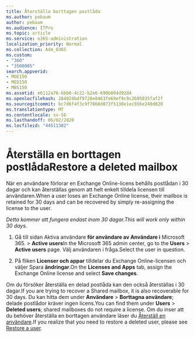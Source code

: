 ```yaml
---
title: Återställa borttagen postlåda
ms.author: pebaum
author: pebaum
ms.audience: ITPro
ms.topic: article
ms.service: o365-administration
localization_priority: Normal
ms.collection: Adm_O365
ms.custom:
- "360"
- "3500005"
search.appverid:
- MOE150
- MED150
- MBS150
ms.assetid: e6112a76-bbb6-4c22-b2e6-690b004d92d4
ms.openlocfilehash: 284024bdf9728e8463fe69ef9c9c2695035faf2f
ms.sourcegitcommit: bc7d6f4f3c9f7060d073f5130e1ec856e248d020
ms.translationtype: MT
ms.contentlocale: sv-SE
ms.lasthandoff: 06/02/2020
ms.locfileid: "44511382"
---
```

# <a name="restore-a-deleted-mailbox"></a><span data-ttu-id="dcb5e-102">Återställa en borttagen postlåda</span><span class="sxs-lookup"><span data-stu-id="dcb5e-102">Restore a deleted mailbox</span></span>

<span data-ttu-id="dcb5e-103">När en användare förlorar en Exchange Online-licens behålls postlådan i 30 dagar och kan återställas genom att helt enkelt tilldela licensen till användaren.</span><span class="sxs-lookup"><span data-stu-id="dcb5e-103">When a user loses an Exchange Online license, their mailbox is retained for 30 days and can be recovered by simply re-assigning the license to the user.</span></span>
  
 <span data-ttu-id="dcb5e-104">*Detta kommer att fungera endast inom 30 dagar.*</span><span class="sxs-lookup"><span data-stu-id="dcb5e-104">*This will work only within 30 days.*</span></span>  
  
1. <span data-ttu-id="dcb5e-105">Gå till sidan Aktiva användare **för användare av Användare i** Microsoft 365. \> **Active users**</span><span class="sxs-lookup"><span data-stu-id="dcb5e-105">In the Microsoft 365 admin center, go to the **Users** \> **Active users** page.</span></span> <span data-ttu-id="dcb5e-106">Välj användaren i fråga.</span><span class="sxs-lookup"><span data-stu-id="dcb5e-106">Select the user in question.</span></span>

2. <span data-ttu-id="dcb5e-107">På fliken **Licenser och appar** tilldelar du Exchange Online-licensen och väljer Spara **ändringar**.</span><span class="sxs-lookup"><span data-stu-id="dcb5e-107">On the **Licenses and Apps** tab, assign the Exchange Online license and select **Save changes**.</span></span>

<span data-ttu-id="dcb5e-108">Om du försöker återställa en delad postlåda kan den också återställas i 30 dagar.</span><span class="sxs-lookup"><span data-stu-id="dcb5e-108">If you are trying to recover a Shared mailbox, it is also recoverable for 30 days.</span></span> <span data-ttu-id="dcb5e-109">Du kan hitta dem under **Användare** \> **Borttagna användare**; delade postlådor kräver ingen licens.</span><span class="sxs-lookup"><span data-stu-id="dcb5e-109">You can find them under **Users** \> **Deleted users**; shared mailboxes do not require a license.</span></span> <span data-ttu-id="dcb5e-110">Om du inser att du behöver återställa en borttagen användare läser du [Återställ en användare](https://docs.microsoft.com/microsoft-365/admin/add-users/restore-user).</span><span class="sxs-lookup"><span data-stu-id="dcb5e-110">If you realize that you need to restore a deleted user, please see [Restore a user](https://docs.microsoft.com/microsoft-365/admin/add-users/restore-user).</span></span>
  